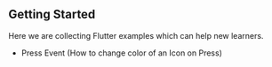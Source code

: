 ## Getting Started
Here we are collecting Flutter examples which can help new learners.

- Press Event (How to change color of an Icon on Press)

